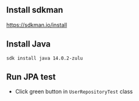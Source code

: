 ## Install sdkman

https://sdkman.io/install

## Install Java

```shell script
sdk install java 14.0.2-zulu
```

## Run JPA test

 - Click green button in `UserRepositoryTest` class